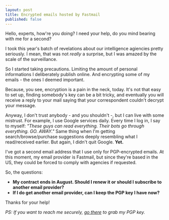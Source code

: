 ```yaml
---
layout: post
title: Encrypted emails hosted by Fastmail
published: false
---
```

<i class="fa fa-lock fa-5x" style="margin-left:45%"></i>

Hello, experts, how're you doing? I need your help, do you mind bearing with me for a second?

I took this year's batch of revelations about our intelligence agiencies pretty seriously. I mean, that was not *really* a surprise, but I was amazed by the scale of the surveillance.

So I started taking precautions. Limiting the amount of personal informations I deliberately publish online. And encrypting some of my emails - the ones I deemed important.

Because, you see, encryption is a pain in the neck, today. It's not that easy to set up, finding somebody's key can be a bit tricky, and eventually you will receive a reply to your mail saying that your correspondent couldn't decrypt your message.

Anyway, I don't trust anybody - and you shouldn't -, but I can live with some mistrust. For example, I use Google services daily. Every time I log in, I say to myself: *"These guys can read everything. Their bots go through everything. GO. AWAY."* Same thing when I'm getting search/browse/purchase suggestions deeply resembling what I read/received earlier.
But again, I didn't quit Google. **Yet.**

I've got a second email address that I use only for PGP-encrypted emails. At this moment, my email provider is Fastmail, but since they're based in the US, they could be forced to comply with agencies if requested.

So, the questions:

* **My contract ends in August. Should I renew it or should I subscribe to another email provider?**
* **If I do get another email provider, can I keep the PGP key I have now?**

Thanks for your help!

*PS: If you want to reach me securely, [go there](http://basilesimon.fr/pgpkey.txt) to grab my PGP key.*
